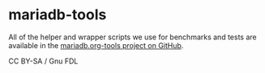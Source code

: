 
# mariadb-tools

All of the helper and wrapper scripts we use for benchmarks and tests are available in the [mariadb.org-tools project on GitHub](https://github.com/MariaDB/mariadb.org-tools).


CC BY-SA / Gnu FDL


